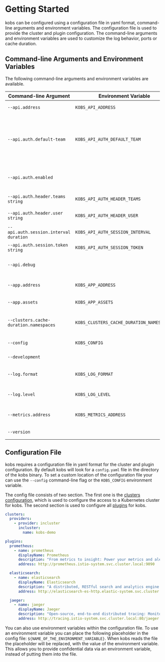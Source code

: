 # Getting Started

kobs can be configured using a configuration file in yaml format, command-line arguments and environment variables. The configuration file is used to provide the cluster and plugin configuration. The command-line arguments and environment variables are used to customize the log behavior, ports or cache duration.

## Command-line Arguments and Environment Variables

The following command-line arguments and environment variables are available.

| Command-line Argument | Environment Variable | Description | Default |
| --------------------- | -------------------- | ----------- | ------- |
| `--api.address` | `KOBS_API_ADDRESS` | The address, where the API server is listen on. | `:15220` |
| `--api.auth.default-team` | `KOBS_API_AUTH_DEFAULT_TEAM` | The name of the team, which should be used for a users permissions when a user hasn't any teams. The team is specified in the following format: `cluster,namespace,name` | |
| `--api.auth.enabled` | | Enable the authentication and authorization middleware. | `false` |
| `--api.auth.header.teams string` | `KOBS_API_AUTH_HEADER_TEAMS` | The header, which contains the team ids. | `X-Auth-Request-Groups` |
| `--api.auth.header.user string` | `KOBS_API_AUTH_HEADER_USER` | The header, which contains the user id. | `X-Auth-Request-Email` |
| `--api.auth.session.interval duration` | `KOBS_API_AUTH_SESSION_INTERVAL` | The interval for how long a session is valid. | `48h0m0s` |
| `--api.auth.session.token string` | `KOBS_API_AUTH_SESSION_TOKEN` | The token to encrypt the session cookie. | |
| `--api.debug` | | Enable `/api/debug` endpoints for the API server. | `false` |
| `--app.address` | `KOBS_APP_ADDRESS` | The address, where the Application server is listen on. | `:15219` |
| `--app.assets` | `KOBS_APP_ASSETS` | The location of the assets directory. | `app/build` |
| `--clusters.cache-duration.namespaces` | `KOBS_CLUSTERS_CACHE_DURATION_NAMESPACES` | The duration, for how long requests to get the list of namespaces should be cached. | `5m` |
| `--config` | `KOBS_CONFIG` | Name of the configuration file.  | `config.yaml` |
| `--development` | | Use development version | `false` |
| `--log.format` | `KOBS_LOG_FORMAT` | Set the output format of the logs. Must be `plain` or `json`.  | `plain` |
| `--log.level` | `KOBS_LOG_LEVEL` | Set the log level. Must be `debug`, `info`, `warn`, `error`, `fatal` or `panic`.  | `info` |
| `--metrics.address` | `KOBS_METRICS_ADDRESS` | The address, where the Prometheus metrics are served. | `:15221` |
| `--version` | | Print version information.  | `false` |

## Configuration File

kobs requires a configuration file in yaml format for the cluster and plugin configuration. By default kobs will look for a `config.yaml` file in the directory of the kobs binary. To set a custom location of the configuration file your can use the `--config` command-line flag or the `KOBS_CONFIG` environment variable.

The config file consists of two section. The first one is the [clusters configuration](clusters.md), which is used to configure the access to a Kubernetes cluster for kobs. The second section is used to configure all [plugins](plugins.md) for kobs.

```yaml
clusters:
  providers:
    - provider: incluster
      incluster:
        name: kobs-demo

plugins:
  prometheus:
    - name: prometheus
      displayName: Prometheus
      description: "From metrics to insight: Power your metrics and alerting with a leading open-source monitoring solution."
      address: http://prometheus.istio-system.svc.cluster.local:9090

  elasticsearch:
    - name: elasticsearch
      displayName: Elasticsearch
      description: "A distributed, RESTful search and analytics engine capable of addressing a growing number of use cases."
      address: http://elasticsearch-es-http.elastic-system.svc.cluster.local:9200

  jaeger:
    - name: jaeger
      displayName: Jaeger
      description: "Open-source, end-to-end distributed tracing: Monitor and troubleshoot transactions in complex distributed systems"
      address: http://tracing.istio-system.svc.cluster.local:80/jaeger
```

You can also use environment variables within the configuration file. To use an environment variable you can place the following placeholder in the config file: `${NAME_OF_THE_ENVIRONMENT_VARIABLE}`. When kobs reads the file the placeholder will be replaced, with the value of the environment variable. This allows you to provide confidential data via an environment variable, instead of putting them into the file.
